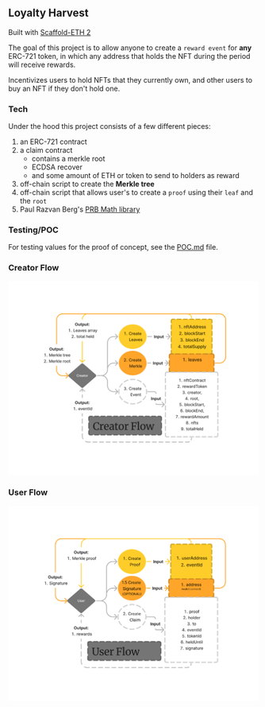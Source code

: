 ## Loyalty Harvest

Built with [Scaffold-ETH 2](https://scaffoldeth.io/)

The goal of this project is to allow anyone to create a `reward event` for **any** ERC-721 token, in which any address that holds the NFT during the period will receive rewards.

Incentivizes users to hold NFTs that they currently own, and other users to buy an NFT if they don't hold one.

### Tech

Under the hood this project consists of a few different pieces:

1. an ERC-721 contract
2. a claim contract
   - contains a merkle root
   - ECDSA recover
   - and some amount of ETH or token to send to holders as reward
3. off-chain script to create the **Merkle tree**
4. off-chain script that allows user's to create a `proof` using their `leaf` and the `root`
5. Paul Razvan Berg's [PRB Math library](https://github.com/PaulRBerg/prb-math)

### Testing/POC

For testing values for the proof of concept, see the [POC.md](POC.md) file.

### Creator Flow

![creator flow diagram](/packages/nextjs/public/creatorFlow.jpg)

### User Flow

![user flow diagram](/packages/nextjs/public/userFlow.jpg)
